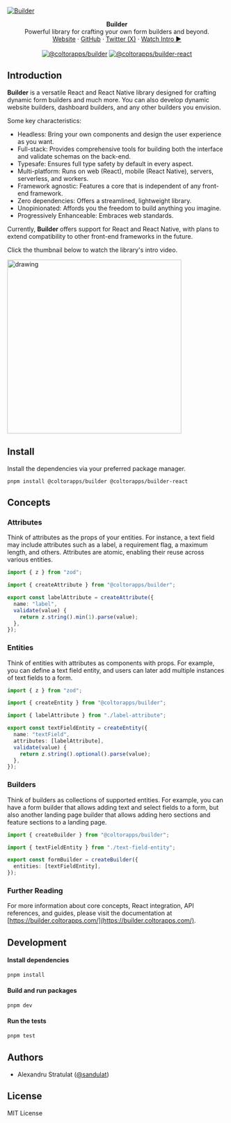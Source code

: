 [![Builder](https://raw.githubusercontent.com/coltorapps/builder/main/assets/github-cover-photo.png)](https://builder.coltorapps.com)

<div align="center"><strong>Builder</strong></div>
<div align="center">Powerful library for crafting your own form builders and beyond.</div>
<div align="center">
<a href="https://builder.coltorapps.com/">Website</a> 
<span> · </span>
<a href="https://github.com/coltorapps/builder">GitHub</a>
<span> · </span>
<a href="https://twitter.com/sandulat">Twitter (X)</a>
<span> · </span>
<a href="https://www.youtube.com/watch?v=n6kTcHkjj_8">Watch Intro ►</a>
</div>
<br />
<div align="center">
<a href="https://www.npmjs.com/package/@coltorapps/builder"><img src="https://img.shields.io/npm/v/@coltorapps/builder?color=%232172dd&label=@coltorapps/builder" alt="@coltorapps/builder"></a>
<a href="https://www.npmjs.com/package/@coltorapps/builder-react"><img src="https://img.shields.io/npm/v/@coltorapps/builder-react?color=%232172dd&label=@coltorapps/builder-react" alt="@coltorapps/builder-react"></a>
</div>

## Introduction

**Builder** is a versatile React and React Native library designed for crafting dynamic form builders and much more. You can also develop dynamic website builders, dashboard builders, and any other builders you envision.

Some key characteristics:

- Headless: Bring your own components and design the user experience as you want.
- Full-stack: Provides comprehensive tools for building both the interface and validate schemas on the back-end.
- Typesafe: Ensures full type safety by default in every aspect.
- Multi-platform: Runs on web (React), mobile (React Native), servers, serverless, and workers.
- Framework agnostic: Features a core that is independent of any front-end framework.
- Zero dependencies: Offers a streamlined, lightweight library.
- Unopinionated: Affords you the freedom to build anything you imagine.
- Progressively Enhanceable: Embraces web standards.

Currently, **Builder** offers support for React and React Native, with plans to extend compatibility to other front-end frameworks in the future.

Click the thumbnail below to watch the library's intro video.

<div>
<a href="https://www.youtube.com/watch?v=n6kTcHkjj_8">
<img src="https://raw.githubusercontent.com/coltorapps/builder/main/assets/youtube-thumbnail.png" alt="drawing" width="400"/>
</a>
</div>

## Install

Install the dependencies via your preferred package manager.

```shell
pnpm install @coltorapps/builder @coltorapps/builder-react
```

## Concepts

### Attributes

Think of attributes as the props of your entities. For instance, a text field may include attributes such as a label, a requirement flag, a maximum length, and others. Attributes are atomic, enabling their reuse across various entities.

```ts
import { z } from "zod";

import { createAttribute } from "@coltorapps/builder";

export const labelAttribute = createAttribute({
  name: "label",
  validate(value) {
    return z.string().min(1).parse(value);
  },
});
```

### Entities

Think of entities with attributes as components with props. For example, you can define a text field entity, and users can later add multiple instances of text fields to a form.

```ts
import { z } from "zod";

import { createEntity } from "@coltorapps/builder";

import { labelAttribute } from "./label-attribute";

export const textFieldEntity = createEntity({
  name: "textField",
  attributes: [labelAttribute],
  validate(value) {
    return z.string().optional().parse(value);
  },
});
```

### Builders

Think of builders as collections of supported entities. For example, you can have a form builder that allows adding text and select fields to a form, but also another landing page builder that allows adding hero sections and feature sections to a landing page.

```ts
import { createBuilder } from "@coltorapps/builder";

import { textFieldEntity } from "./text-field-entity";

export const formBuilder = createBuilder({
  entities: [textFieldEntity],
});
```

### Further Reading

For more information about core concepts, React integration, API references, and guides, please visit the documentation at [https://builder.coltorapps.com/](https://builder.coltorapps.com/).

## Development

#### Install dependencies

```sh
pnpm install
```

#### Build and run packages

```sh
pnpm dev
```

#### Run the tests

```sh
pnpm test
```

## Authors

- Alexandru Stratulat ([@sandulat](https://twitter.com/sandulat))

## License

MIT License

